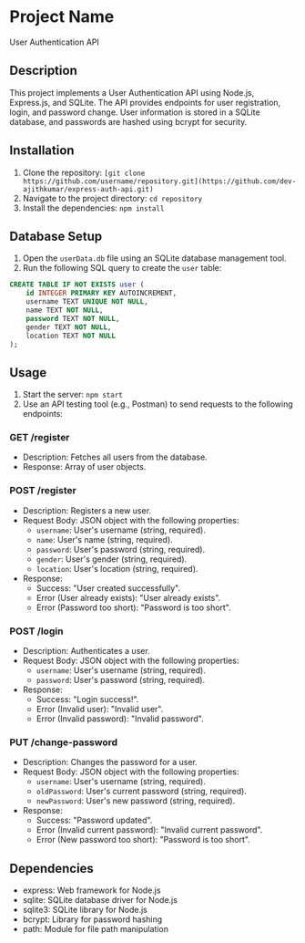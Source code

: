 # Project Name

User Authentication API

## Description

This project implements a User Authentication API using Node.js, Express.js, and SQLite. The API provides endpoints for user registration, login, and password change. User information is stored in a SQLite database, and passwords are hashed using bcrypt for security.

## Installation

1. Clone the repository: `[git clone https://github.com/username/repository.git](https://github.com/dev-ajithkumar/express-auth-api.git)`
2. Navigate to the project directory: `cd repository`
3. Install the dependencies: `npm install`

## Database Setup

1. Open the `userData.db` file using an SQLite database management tool.
2. Run the following SQL query to create the `user` table:

```sql
CREATE TABLE IF NOT EXISTS user (
    id INTEGER PRIMARY KEY AUTOINCREMENT,
    username TEXT UNIQUE NOT NULL,
    name TEXT NOT NULL,
    password TEXT NOT NULL,
    gender TEXT NOT NULL,
    location TEXT NOT NULL
);
```

## Usage

1. Start the server: `npm start`
2. Use an API testing tool (e.g., Postman) to send requests to the following endpoints:

### GET /register

- Description: Fetches all users from the database.
- Response: Array of user objects.

### POST /register

- Description: Registers a new user.
- Request Body: JSON object with the following properties:
  - `username`: User's username (string, required).
  - `name`: User's name (string, required).
  - `password`: User's password (string, required).
  - `gender`: User's gender (string, required).
  - `location`: User's location (string, required).
- Response:
  - Success: "User created successfully".
  - Error (User already exists): "User already exists".
  - Error (Password too short): "Password is too short".

### POST /login

- Description: Authenticates a user.
- Request Body: JSON object with the following properties:
  - `username`: User's username (string, required).
  - `password`: User's password (string, required).
- Response:
  - Success: "Login success!".
  - Error (Invalid user): "Invalid user".
  - Error (Invalid password): "Invalid password".

### PUT /change-password

- Description: Changes the password for a user.
- Request Body: JSON object with the following properties:
  - `username`: User's username (string, required).
  - `oldPassword`: User's current password (string, required).
  - `newPassword`: User's new password (string, required).
- Response:
  - Success: "Password updated".
  - Error (Invalid current password): "Invalid current password".
  - Error (New password too short): "Password is too short".

## Dependencies

- express: Web framework for Node.js
- sqlite: SQLite database driver for Node.js
- sqlite3: SQLite library for Node.js
- bcrypt: Library for password hashing
- path: Module for file path manipulation
